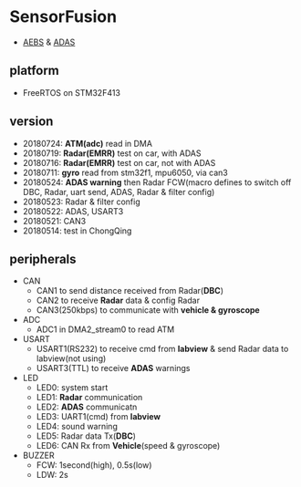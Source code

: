 # SensorFusion
 * [AEBS](https://en.wikipedia.org/wiki/AEBS) & [ADAS](https://en.wikipedia.org/wiki/ADAS)
## platform
 * FreeRTOS on STM32F413
## version
 * 20180724: **ATM(adc)** read in DMA
 * 20180719: **Radar(EMRR)** test on car, with ADAS
 * 20180716: **Radar(EMRR)** test on car, not with ADAS
 * 20180711: **gyro** read from stm32f1, mpu6050, via can3 
 * 20180524: **ADAS warning** then Radar FCW(macro defines to switch off DBC, Radar, uart send, ADAS, Radar & filter config)
 * 20180523: Radar & filter config
 * 20180522: ADAS, USART3
 * 20180521: CAN3
 * 20180514: test in ChongQing
## peripherals
* CAN
    * CAN1 to send distance received from Radar(**DBC**)
    * CAN2 to receive **Radar** data & config Radar
    * CAN3(250kbps) to communicate with **vehicle & gyroscope**
* ADC
    * ADC1 in DMA2_stream0 to read ATM
* USART
    * USART1(RS232) to receive cmd from **labview** & send Radar data to labview(not using)
    * USART3(TTL) to receive **ADAS** warnings
* LED
    * LED0: system start
    * LED1: **Radar** communication
    * LED2: **ADAS** communicatn
    * LED3: UART1(cmd) from **labview**
    * LED4: sound warning
    * LED5: Radar data Tx(**DBC**)
    * LED6: CAN Rx from **Vehicle**(speed & gyroscope)
* BUZZER
    * FCW: 1second(high), 0.5s(low)
    * LDW: 2s
